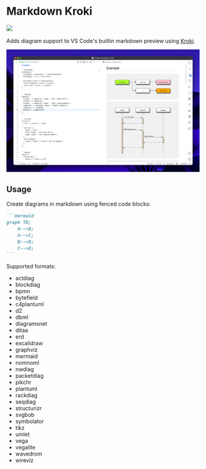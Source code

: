 # Markdown Kroki

![](https://vsmarketplacebadge.apphb.com/version/pomdtr.markdown-kroki.svg)


Adds diagram support to VS Code's builtin markdown preview using [Kroki](https://kroki.io/).

![A mermaid diagram in VS Code's built-in markdown preview](https://github.com/TECH7Fox/vscode-markdown-kroki/raw/master/docs/example.png)

## Usage

Create diagrams in markdown using fenced code blocks:

````markdown
```mermaid
graph TD;
    A-->B;
    A-->C;
    B-->D;
    C-->D;
```
````

Supported formats:


- actdiag
- blockdiag
- bpmn
- bytefield
- c4plantuml
- d2
- dbml
- diagramsnet
- ditaa
- erd
- excalidraw
- graphviz
- mermaid
- nomnoml
- nwdiag
- packetdiag
- pikchr
- plantuml
- rackdiag
- seqdiag
- structurizr
- svgbob
- symbolator
- tikz
- umlet
- vega
- vegalite
- wavedrom
- wireviz
